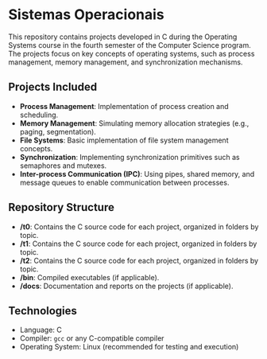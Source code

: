 # Sistemas Operacionais

This repository contains projects developed in C during the Operating Systems course in the fourth semester of the Computer Science program. The projects focus on key concepts of operating systems, such as process management, memory management, and synchronization mechanisms.

## Projects Included
- **Process Management**: Implementation of process creation and scheduling.
- **Memory Management**: Simulating memory allocation strategies (e.g., paging, segmentation).
- **File Systems**: Basic implementation of file system management concepts.
- **Synchronization**: Implementing synchronization primitives such as semaphores and mutexes.
- **Inter-process Communication (IPC)**: Using pipes, shared memory, and message queues to enable communication between processes.

## Repository Structure
- **/t0**: Contains the C source code for each project, organized in folders by topic.
- **/t1**: Contains the C source code for each project, organized in folders by topic.
- **/t2**: Contains the C source code for each project, organized in folders by topic.
- **/bin**: Compiled executables (if applicable).
- **/docs**: Documentation and reports on the projects (if applicable).

## Technologies
- Language: C
- Compiler: `gcc` or any C-compatible compiler
- Operating System: Linux (recommended for testing and execution)
